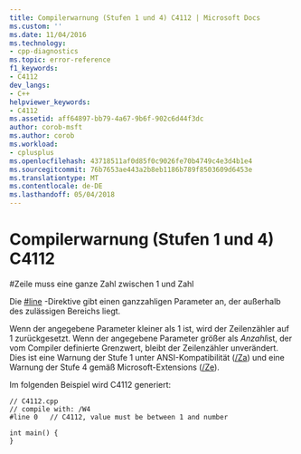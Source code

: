 ```yaml
---
title: Compilerwarnung (Stufen 1 und 4) C4112 | Microsoft Docs
ms.custom: ''
ms.date: 11/04/2016
ms.technology:
- cpp-diagnostics
ms.topic: error-reference
f1_keywords:
- C4112
dev_langs:
- C++
helpviewer_keywords:
- C4112
ms.assetid: aff64897-bb79-4a67-9b6f-902c6d44f3dc
author: corob-msft
ms.author: corob
ms.workload:
- cplusplus
ms.openlocfilehash: 43718511af0d85f0c9026fe70b4749c4e3d4b1e4
ms.sourcegitcommit: 76b7653ae443a2b8eb1186b789f8503609d6453e
ms.translationtype: MT
ms.contentlocale: de-DE
ms.lasthandoff: 05/04/2018
---
```

# <a name="compiler-warning-levels-1-and-4-c4112"></a>Compilerwarnung (Stufen 1 und 4) C4112
\#Zeile muss eine ganze Zahl zwischen 1 und Zahl  
  
 Die [#line](../../preprocessor/hash-line-directive-c-cpp.md) -Direktive gibt einen ganzzahligen Parameter an, der außerhalb des zulässigen Bereichs liegt.  
  
 Wenn der angegebene Parameter kleiner als 1 ist, wird der Zeilenzähler auf 1 zurückgesetzt. Wenn der angegebene Parameter größer als *Anzahl*ist, der vom Compiler definierte Grenzwert, bleibt der Zeilenzähler unverändert. Dies ist eine Warnung der Stufe 1 unter ANSI-Kompatibilität ([/Za](../../build/reference/za-ze-disable-language-extensions.md)) und eine Warnung der Stufe 4 gemäß Microsoft-Extensions ([/Ze](../../build/reference/za-ze-disable-language-extensions.md)).  
  
 Im folgenden Beispiel wird C4112 generiert:  
  
```  
// C4112.cpp  
// compile with: /W4  
#line 0   // C4112, value must be between 1 and number  
  
int main() {  
}  
```